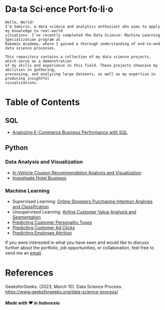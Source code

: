 # Da·ta Sci·ence Port·fo·li·o

```
Hello, World!
I'm Sabirin, a data science and analytics enthusiast who aims to apply my knowledge to real-world
situations. I've recently completed the Data Science: Machine Learning Specialization program at
Rakamin Academy, where I gained a thorough understanding of end-to-end data science processes.

This repository contains a collection of my data science projects, which serve as a demonstration
of my skills and experience in this field. These projects showcase my abilities in gathering,
processing, and analyzing large datasets, as well as my expertise in producing insightful
visualizations.
```

# Table of Contents
## SQL
  * [Analyzing E-Commerce Business Performance with SQL](https://github.com/sabirinID/)

## Python
### Data Analysis and Visualization
  * [In-Vehicle Coupon Recommendation Analysis and Visualization](https://github.com/sabirinID/Final-Project-Cisco)
  * [Investigate Hotel Business](https://github.com/sabirinID/)
    
### Machine Learning
  * Supervised Learning: [Online Shoppers Purchasing Intention Analysis and Classification](https://github.com/sabirinID/Final-Project-Quattro)
  * Unsupervised Learning: [Airline Customer Value Analysis and Segmentation](https://github.com/sabirinID/Airline-Customer-Segmentation)
  * [Predicting Customer Personality Types](https://github.com/sabirinID/)
  * [Predicting Customer Ad Clicks](https://github.com/sabirinID/)
  * [Predicting Employee Attrition](https://github.com/sabirinID/)

If you were interested in what you have seen and would like to discuss further about the portfolio,
job opportunities, or collaboration, feel free to send me an [email](mailto:syahrildimassabirin@gmail.com).

# References
GeeksforGeeks. (2023, March 10). Data Science Process. https://www.geeksforgeeks.org/data-science-process/


##### Made with ❤️ in Indonesia
